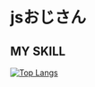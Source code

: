 # jsおじさん

## MY SKILL

[![Top Langs](https://github-readme-stats.vercel.app/api/top-langs/?username={maru-koyo}
)](https://github.com/anuraghazra/github-readme-stats)
